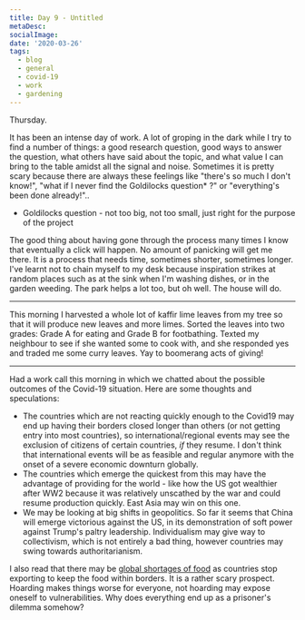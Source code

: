 ```yaml
---
title: Day 9 - Untitled
metaDesc: 
socialImage: 
date: '2020-03-26'
tags:
  - blog
  - general
  - covid-19
  - work
  - gardening
---
```


Thursday.

It has been an intense day of work. A lot of groping in the dark while I try to find a number of things: a good research question, good ways to answer the question, what others have said about the topic, and what value I can bring to the table amidst all the signal and noise. Sometimes it is pretty scary because there are always these feelings like "there's so much I don't know!", "what if I never find the Goldilocks question* ?" or "everything's been done already!".. 

* Goldilocks question - not too big, not too small, just right for the purpose of the project

The good thing about having gone through the process many times I know that eventually a click will happen. No amount of panicking will get me there. It is a process that needs time, sometimes shorter, sometimes longer. I've learnt not to chain myself to my desk because inspiration strikes at random places such as at the sink when I'm washing dishes, or in the garden weeding. The park helps a lot too, but oh well. The house will do. 

---

This morning I harvested a whole lot of kaffir lime leaves from my tree so that it will produce new leaves and more limes. Sorted the leaves into two grades: Grade A for eating and Grade B for footbathing. Texted my neighbour to see if she wanted some to cook with, and she responded yes and traded me some curry leaves. Yay to boomerang acts of giving! 

---

Had a work call this morning in which we chatted about the possible outcomes of the Covid-19 situation. Here are some thoughts and speculations:
- The countries which are not reacting quickly enough to the Covid19 may end up having their borders closed longer than others (or not getting entry into most countries), so international/regional events may see the exclusion of citizens of certain countries, *if* they resume. I don't think that international events will be as  feasible and regular anymore with the onset of a severe economic downturn globally. 
- The countries which emerge the quickest from this may have the advantage of providing for the world - like how the US got wealthier after WW2 because it was relatively unscathed by the war and could resume production quickly. East Asia may win on this one.  
- We may be looking at big shifts in geopolitics. So far it seems that China will emerge victorious against the US, in its demonstration of soft power against Trump's paltry leadership. Individualism may give way to collectivism, which is not entirely a bad thing, however countries may swing towards authoritarianism. 

I also read that there may be [global shortages of food](https://www.theguardian.com/global-development/2020/mar/26/coronavirus-measures-could-cause-global-food-shortage-un-warns) as countries stop exporting to keep the food within borders. It is a rather scary prospect. Hoarding makes things worse for everyone, not hoarding may expose oneself to vulnerabilities. Why does everything end up as a prisoner's dilemma somehow? 